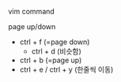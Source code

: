 vim command

page up/down
- ctrl + f (=page down)
  - ctrl + d (비슷함)
- ctrl + b (=page up)
- ctrl + e / ctrl + y (한줄씩 이동)